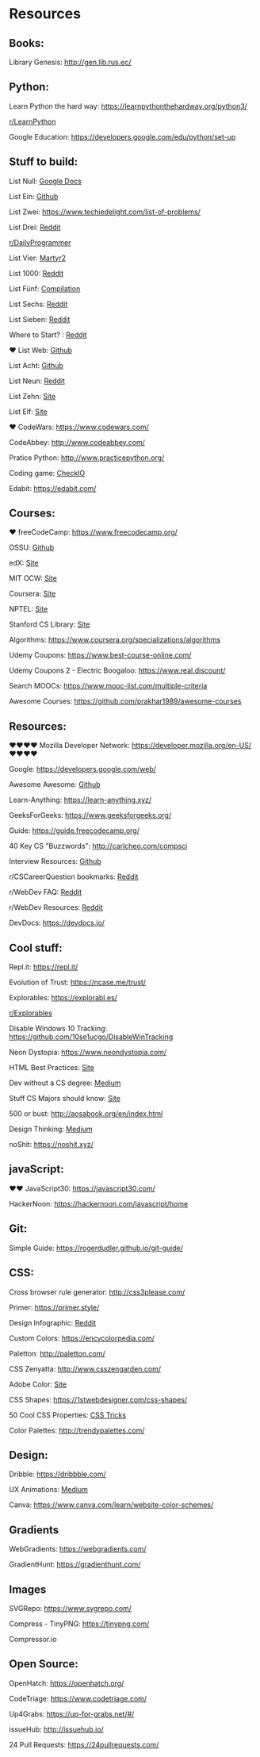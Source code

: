 # Resources

## Books:

Library Genesis: http://gen.lib.rus.ec/

## Python:

Learn Python the hard way: https://learnpythonthehardway.org/python3/

[r/LearnPython](https://www.reddit.com/r/learnpython/wiki/index)

Google Education: https://developers.google.com/edu/python/set-up

## Stuff to build:

List Null: [Google Docs](https://docs.google.com/document/d/1TyqD2_oDtiQIh_Y55J5RfeA91JJECc97xYIKM112H9I/edit)

List Ein: [Github](https://github.com/karan/Projects)

List Zwei: https://www.techiedelight.com/list-of-problems/

List Drei: [Reddit](https://www.reddit.com/r/learnprogramming/wiki/faq#wiki_where_can_i_find_practice_exercises_and_project_ideas.3F)

[r/DailyProgrammer](https://www.reddit.com/r/dailyprogrammer/wiki/challenges)

List Vier: [Martyr2](https://www.dreamincode.net/forums/topic/78802-martyr2s-mega-project-ideas-list/)

List 1000: [Reddit](https://www.reddit.com/r/learnprogramming/comments/2a9ygh/1000_beginner_programming_projects_xpost/?st=j61vrx8l&sh=8d2eeda7)

List Fünf: [Compilation](https://livingliferichly.com/epic-list-of-side-project-ideas-for-programmers)

List Sechs: [Reddit](https://www.reddit.com/r/cs50/comments/534atn/what_are_you_going_to_do_after_cs50/?st=j56z6k2s&sh=c77997ae)

List Sieben: [Reddit](https://www.reddit.com/r/cs50/comments/1nx2au/life_after_cs50/?st=j56z6o4l&sh=2b51d03e)

Where to Start? : [Reddit](https://www.reddit.com/r/learnprogramming/comments/6fto5j/how_to_start_learning_to_code_when_you_dont_know/?st=j5c4mkpr&sh=e7d6ef5d)

❤️ List Web: [Github](https://github.com/bmorelli25/Become-A-Full-Stack-Web-Developer/)

List Acht: [Github](https://github.com/Michael0x2a/curated-programming-resources)

List Neun: [Reddit](https://www.reddit.com/r/webdev/comments/1v7en8/webdev_resources/?st=j5jsqtm9&sh=69213ba8)

List Zehn: [Site](http://www.markammay.com/100-creative-ideas-for-a-website/)

List Elf: [Site](https://googlecreativelab.github.io/coder-projects/)

❤️ CodeWars: https://www.codewars.com/

CodeAbbey: http://www.codeabbey.com/

Pratice Python: http://www.practicepython.org/

Coding game: [CheckIO](https://checkio.org/)

Edabit: https://edabit.com/

## Courses:

❤️ freeCodeCamp: https://www.freecodecamp.org/

OSSU: [Github](https://github.com/ossu/computer-science)

edX: [Site](https://www.edx.org)

MIT OCW: [Site](https://ocw.mit.edu/index.htm)

Coursera: [Site](https://www.coursera.org/)

NPTEL: [Site](https://nptel.ac.in/course.php)

Stanford CS Library: [Site](http://cslibrary.stanford.edu/)

Algorithms: https://www.coursera.org/specializations/algorithms

Udemy Coupons: https://www.best-course-online.com/

Udemy Coupons 2 - Electric Boogaloo: https://www.real.discount/

Search MOOCs: https://www.mooc-list.com/multiple-criteria

Awesome Courses: https://github.com/prakhar1989/awesome-courses

## Resources:

❤️❤️❤️❤️ Mozilla Developer Network: https://developer.mozilla.org/en-US/ ❤️❤️❤️❤️

Google: https://developers.google.com/web/

Awesome Awesome: [Github](https://github.com/sindresorhus/awesome)

Learn-Anything: https://learn-anything.xyz/

GeeksForGeeks: https://www.geeksforgeeks.org/

Guide: https://guide.freecodecamp.org/

40 Key CS "Buzzwords": http://carlcheo.com/compsci

Interview Resources: [Github](https://github.com/jwasham/coding-interview-university)

r/CSCareerQuestion bookmarks: [Reddit](https://www.reddit.com/r/cscareerquestions/comments/5bsg82/whats_the_single_most_useful_csrelated_link_you/?st=j5c52h1e&sh=24cb2286)

r/WebDev FAQ: [Reddit](https://www.reddit.com/r/webdev/wiki/faq)

r/WebDev Resources: [Reddit](https://www.reddit.com/r/webdev/comments/1v7en8/webdev_resources/?st=j5jtsw83&sh=e55bcbde)

DevDocs: https://devdocs.io/

## Cool stuff:

Repl.it: https://repl.it/

Evolution of Trust: https://ncase.me/trust/

Explorables: https://explorabl.es/

[r/Explorables](https://www.reddit.com/r/explorables/)

Disable Windows 10 Tracking: https://github.com/10se1ucgo/DisableWinTracking

Neon Dystopia: https://www.neondystopia.com/

HTML Best Practices: [Site](https://code.tutsplus.com/tutorials/30-html-best-practices-for-beginners--net-4957)

Dev without a CS degree: [Medium](https://medium.freecodecamp.org/my-journey-to-becoming-a-web-developer-from-scratch-without-a-cs-degree-2-years-later-and-what-i-4a7fd2ff5503)

Stuff CS Majors should know: [Site](http://matt.might.net/articles/what-cs-majors-should-know/)

500 or bust: http://aosabook.org/en/index.html

Design Thinking: [Medium](https://medium.com/flawless-app-stories/https-medium-com-flawless-app-stories-the-ultimate-guide-for-mobile-developers-who-want-to-design-part1-a2d47c04fd49)

noShit: https://noshit.xyz/

## javaScript:

❤️❤️ JavaScript30: https://javascript30.com/

HackerNoon: https://hackernoon.com/javascript/home

## Git:

Simple Guide: https://rogerdudler.github.io/git-guide/

## CSS:

Cross browser rule generator: http://css3please.com/

Primer: https://primer.style/

Design Infographic: [Reddit](https://www.reddit.com/r/learnprogramming/comments/6qq4of/infographic_on_basic_web_design_i_made_a_a_couple/?st=j5tk42jh&sh=c2c115ae)

Custom Colors: https://encycolorpedia.com/

Paletton: http://paletton.com/

CSS Zenyatta: http://www.csszengarden.com/

Adobe Color: [Site](https://color.adobe.com/explore/?filter=newest)

CSS Shapes: https://1stwebdesigner.com/css-shapes/

50 Cool CSS Properties: [CSS Tricks](https://css-tricks.com/lets-look-50-interesting-css-properties-values/)

Color Palettes: http://trendypalettes.com/

## Design:

Dribble: https://dribbble.com/

UX Animations: [Medium](https://uxdesign.cc/the-ultimate-guide-to-proper-use-of-animation-in-ux-10bd98614fa9)

Canva: https://www.canva.com/learn/website-color-schemes/

## Gradients

WebGradients: https://webgradients.com/

GradientHunt: https://gradienthunt.com/

## Images

SVGRepo: https://www.svgrepo.com/

Compress - TinyPNG: https://tinypng.com/

Compressor.io

## Open Source:

OpenHatch: https://openhatch.org/

CodeTriage: https://www.codetriage.com/

Up4Grabs: https://up-for-grabs.net/#/

issueHub: http://issuehub.io/

24 Pull Requests: https://24pullrequests.com/
